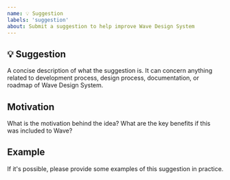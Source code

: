 ```yaml
---
name: 💡 Suggestion
labels: 'suggestion'
about: Submit a suggestion to help improve Wave Design System
---
```


## 💡 Suggestion

A concise description of what the suggestion is. It can concern anything related to development process, design process,  documentation, or roadmap of Wave Design System.

## Motivation

What is the motivation behind the idea? What are the key benefits if this was included to Wave?

## Example

If it's possible, please provide some examples of this suggestion in practice.